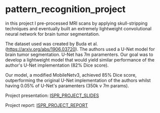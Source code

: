 # pattern_recognition_project

in this project I pre-processed MRI scans by applying skull-stripping techniques and eventually built an extremely lightweight convolutional neural network for brain tumor segmentation.

The dataset used was created by Buda et al. (https://arxiv.org/abs/1906.03720). The authors used a U-Net model for brain tumor segmentation. U-Net has 7m paramenters. Our goal was to develop a lightweight model that would yield similar performance of the author's U-Net implementation (82% Dice score).

Our model, a modified MobileNetv3, achieved 85% Dice score, outperforming the original U-Net implementation of the authors whilst having 0.05% of U-Net's paramenters (350k v 7m params).

Project presentation: [ISPR_PROJECT_SLIDES](.../ISPR_PROJECT_SLIDES.pdf)

Project report: [ISPR_PROJECT_REPORT](.../ISPR_PROJECT_REPORT.pdf)
